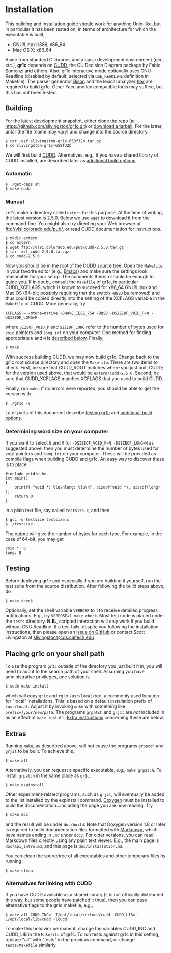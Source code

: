 Installation
============

This building and installation guide should work for anything Unix-like, but in
particular it has been tested on, in terms of architecture for which the
executable is built,
* GNU/Linux: i386, x86_64
* Mac OS X: x86_64

Aside from standard C libraries and a basic development environment (gcc, etc.),
**gr1c** depends on [CUDD](http://vlsi.colorado.edu/~fabio/CUDD/), the CU
Decision Diagram package by Fabio Somenzi and others.  Also, gr1c interactive
mode optionally uses GNU Readline (disabled by default; selected via `USE_READLINE`
definition in Makefile).  The parser generator
[Bison](http://www.gnu.org/software/bison/) and the lexical analyzer
[flex](http://flex.sourceforge.net/) are required to build gr1c.  Other Yacc and
lex compatible tools may suffice, but this has not been tested.


Building
--------

For the latest development snapshot, either [clone the
repo](https://github.com/slivingston/gr1c) (at
https://github.com/slivingston/gr1c.git) or [download a
tarball](https://github.com/slivingston/gr1c/tarball/master).  For the latter,
untar the file (name may vary) and change into the source directory.

    $ tar -xzf slivingston-gr1c-658f32b.tar.gz
    $ cd slivingston-gr1c-658f32b

We will first build [CUDD](http://vlsi.colorado.edu/~fabio/CUDD/).
Alternatives, e.g., if you have a shared library of CUDD installed, are
described later as [additional build options](#altlib).

<h3>Automatic</h3>

    $ ./get-deps.sh
    $ make cudd

<h3>Manual</h3>

Let's make a directory called `extern` for this purpose. At the time of writing,
the latest version is 2.5.0. Below we use `wget` to download it from the
command-line. You might also try directing your Web browser at
<ftp://vlsi.colorado.edu/pub/>, or read CUDD documentation for instructions.

    $ mkdir extern
    $ cd extern
    $ wget ftp://vlsi.colorado.edu/pub/cudd-2.5.0.tar.gz
    $ tar -xzf cudd-2.5.0.tar.gz
    $ cd cudd-2.5.0

Now you should be in the root of the CUDD source tree. Open the `Makefile` in
your favorite editor (e.g., [Emacs](http://www.gnu.org/software/emacs/)) and
make sure the settings look reasonable for your setup.  The comments therein
should be enough to guide you.  If in doubt, consult the `Makefile` of gr1c, in
particular CUDD_XCFLAGS, which is known to succeed for x86_64 GNU/Linux and Mac
OS (64-bit; possibly requiring that the switch `-DBSD` be removed) and thus
could be copied directly into the setting of the XCFLAGS variable in the
`Makefile` of CUDD.  More generally, try

    XCFLAGS = -mtune=native -DHAVE_IEEE_754 -DBSD -DSIZEOF_VOID_P=N -DSIZEOF_LONG=M

where `SIZEOF_VOID_P` and `SIZEOF_LONG` refer to the number of bytes used for
`void` pointers and `long int` on your computer.  One method for finding
appropriate `N` and `M` is [described below](#determinewsize).  Finally,

    $ make

With success building CUDD, we may now build gr1c. Change back to the gr1c root
source directory and open the `Makefile`. There are two items to check. First,
be sure that CUDD_ROOT matches where you just built CUDD; for the version used
above, that would be `extern/cudd-2.5.0`. Second, be sure that CUDD_XCFLAGS
matches XCFLAGS that you used to build CUDD.

Finally, run `make`. If no errors were reported, you should be able to get the
version with

    $ ./gr1c -V

Later parts of this document describe [testing gr1c](#testing) and [additional
build options](#extras).

<h3 id="determinewsize">Determining word size on your computer</h3>

If you want to select `N` and `M` for `-DSIZEOF_VOID_P=N -DSIZEOF_LONG=M` as
suggested above, then you must determine the number of bytes used for `void`
pointers and `long int` on your computer. These will be provided as compile
flags when building CUDD and gr1c. An easy way to discover these is to place

    #include <stdio.h>
    int main()
    {
        printf( "void *: %lu\nlong: %lu\n", sizeof(void *), sizeof(long) );
        return 0;
    }

in a plain text file, say called `testsize.c`, and then

    $ gcc -o testsize testsize.c
    $ ./testsize

The output will give the number of bytes for each type.  For example, in the
case of 64-bit, you may get

    void *: 8
    long: 8


<h2 id="testing">Testing</h2>

Before deploying gr1c and especially if you are building it yourself, run the
test suite from the source distribution. After following the build steps above,
do

    $ make check

Optionally, set the shell variable `VERBOSE` to 1 to receive detailed progress
notifications.  E.g., try `VERBOSE=1 make check`.  Most test code is placed
under the `tests` directory. **N.B.**, scripted interaction will only work if
you build without GNU Readline.  If a test fails, despite you following the
installation instructions, then please open an [issue on
GitHub](https://github.com/slivingston/gr1c/issues) or contact Scott Livingston
at <slivingston@cds.caltech.edu>


Placing gr1c on your shell path
-------------------------------

To use the program `gr1c` outside of the directory you just built it in, you
will need to add it to the search path of your shell. Assuming you have
administrative privileges, one solution is

    $ sudo make install

which will copy `gr1c` and `rg` to `/usr/local/bin`, a commonly used location
for "local" installations.  This is based on a default installation prefix of
`/usr/local`.  Adjust it by invoking `make` with something like
`prefix=/your/new/path`.  The programs `grpatch` and `grjit` are *not* included
in as an effect of `make install`.  [Extra instructions](#extras) concerning
these are below.


<h2 id="extras">Extras</h2>

Running `make`, as described above, will not cause the programs `grpatch` and
`grjit` to be built.  To achieve this,

    $ make all

Alternatively, you can request a specific executable, e.g., `make grpatch`.  To
install `grpatch` in the same place as `gr1c`,

    $ make expinstall

Other experiment-related programs, such as `grjit`, will eventually be added to
the list installed by the expinstall command.  [Doxygen](http://www.doxygen.org)
must be installed to build the documentation...including the page you are now
reading.  Try

    $ make doc

and the result will be under `doc/build`.  Note that Doxygen version 1.8 or
later is required to build documentation files formatted with
[Markdown](http://daringfireball.net/projects/markdown), which have names ending
in `.md` under `doc/`.  For older versions, you can read Markdown files directly
using any plain text viewer.  E.g., the main page is `doc/api_intro.md`, and
this page is `doc/installation.md`.

You can clean the sourcetree of all executables and other temporary files by
running

    $ make clean

<h3 id="altlib">Alternatives for linking with CUDD</h3>

If you have CUDD available as a shared library (it is not officially distributed
this way, but some people have patched it thus), then you can pass alternative
flags to the gr1c makefile, e.g.,

    $ make all CUDD_INC='-I/opt/local/include/cudd' CUDD_LIB='-L/opt/local/lib/cudd -lcudd'

To make this behavior permanent, change the variables CUDD_INC and CUDD_LIB in
the ``Makefile`` of gr1c.  To run tests against gr1c in this setting, replace
"all" with "tests" in the previous command, or change ``tests/Makefile``
similarly.
